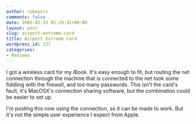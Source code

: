 ```yaml
---
author: robmyers
comments: false
date: 2005-02-23 05:29:31+00:00
layout: post
slug: airport-extreme-card
title: Airport Extreme Card
wordpress_id: 327
categories:
- Reviews
---
```


I got a wireless card for my iBook. It's easy enough to fit, but routing the net connection through the machine that is connected to the net took some fiddling with the firewall, and too many passwords. This isn't the card's fault, it's MacOSX's connection sharing software, but the combination could be easier to set up.  
  
I'm posting this now using the connection, so it can be made to work. But it's not the simple user experience I expect from Apple.

  


